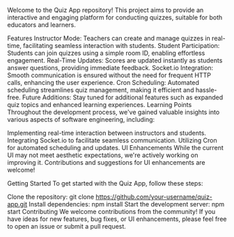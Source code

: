 Welcome to the Quiz App repository! This project aims to provide an interactive and engaging platform for conducting quizzes, suitable for both educators and learners.

Features
Instructor Mode: Teachers can create and manage quizzes in real-time, facilitating seamless interaction with students.
Student Participation: Students can join quizzes using a simple room ID, enabling effortless engagement.
Real-Time Updates: Scores are updated instantly as students answer questions, providing immediate feedback.
Socket.io Integration: Smooth communication is ensured without the need for frequent HTTP calls, enhancing the user experience.
Cron Scheduling: Automated scheduling streamlines quiz management, making it efficient and hassle-free.
Future Additions: Stay tuned for additional features such as expanded quiz topics and enhanced learning experiences.
Learning Points
Throughout the development process, we've gained valuable insights into various aspects of software engineering, including:

Implementing real-time interaction between instructors and students.
Integrating Socket.io to facilitate seamless communication.
Utilizing Cron for automated scheduling and updates.
UI Enhancements
While the current UI may not meet aesthetic expectations, we're actively working on improving it. Contributions and suggestions for UI enhancements are welcome!

Getting Started
To get started with the Quiz App, follow these steps:

Clone the repository: git clone https://github.com/your-username/quiz-app.git
Install dependencies: npm install
Start the development server: npm start
Contributing
We welcome contributions from the community! If you have ideas for new features, bug fixes, or UI enhancements, please feel free to open an issue or submit a pull request.


